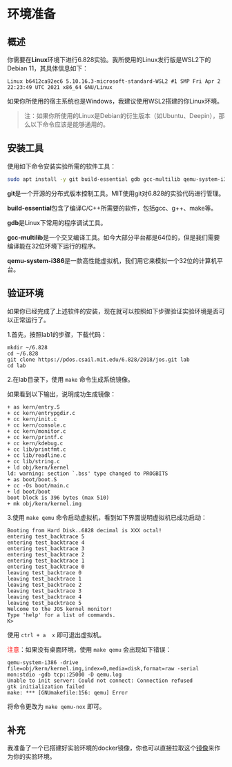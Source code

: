 # 环境准备

## 概述

你需要在**Linux**环境下进行6.828实验。我所使用的Linux发行版是WSL2下的Debian 11，其具体信息如下：
```
Linux b6412ca92ec6 5.10.16.3-microsoft-standard-WSL2 #1 SMP Fri Apr 2 22:23:49 UTC 2021 x86_64 GNU/Linux
```

如果你所使用的宿主系统也是Windows，我建议使用WSL2搭建的你Linux环境。

> 注：如果你所使用的Linux是Debian的衍生版本（如Ubuntu、Deepin），那么以下命令应该是能够通用的。

## 安装工具

使用如下命令安装实验所需的软件工具：

```bash
sudo apt install -y git build-essential gdb gcc-multilib qemu-system-i386
```

**git**是一个开源的分布式版本控制工具。MIT使用git对6.828的实验代码进行管理。

**build-essential**包含了编译C/C++所需要的软件，包括gcc、g++、make等。

**gdb**是Linux下常用的程序调试工具。

**gcc-multilib**是一个交叉编译工具。如今大部分平台都是64位的，但是我们需要编译能在32位环境下运行的程序。

**qemu-system-i386**是一款高性能虚拟机，我们用它来模拟一个32位的计算机平台。

## 验证环境

如果你已经完成了上述软件的安装，现在就可以按照如下步骤验证实验环境是否可以正常运行了。

1.首先，按照lab1的步骤，下载代码：
```
mkdir ~/6.828
cd ~/6.828
git clone https://pdos.csail.mit.edu/6.828/2018/jos.git lab
cd lab
```

2.在lab目录下，使用 `make` 命令生成系统镜像。

如果看到以下输出，说明成功生成镜像：
```
+ as kern/entry.S
+ cc kern/entrypgdir.c
+ cc kern/init.c
+ cc kern/console.c
+ cc kern/monitor.c
+ cc kern/printf.c
+ cc kern/kdebug.c
+ cc lib/printfmt.c
+ cc lib/readline.c
+ cc lib/string.c
+ ld obj/kern/kernel
ld: warning: section `.bss' type changed to PROGBITS
+ as boot/boot.S
+ cc -Os boot/main.c
+ ld boot/boot
boot block is 396 bytes (max 510)
+ mk obj/kern/kernel.img
```

3.使用 `make qemu` 命令启动虚拟机，看到如下界面说明虚拟机已成功启动：
```
Booting from Hard Disk..6828 decimal is XXX octal!
entering test_backtrace 5
entering test_backtrace 4
entering test_backtrace 3
entering test_backtrace 2
entering test_backtrace 1
entering test_backtrace 0
leaving test_backtrace 0
leaving test_backtrace 1
leaving test_backtrace 2
leaving test_backtrace 3
leaving test_backtrace 4
leaving test_backtrace 5
Welcome to the JOS kernel monitor!
Type 'help' for a list of commands.
K> 
```

使用 `ctrl + a  x` 即可退出虚拟机。

<font color="red">注意</font>：如果没有桌面环境，使用 `make qemu` 会出现如下错误：
```
qemu-system-i386 -drive file=obj/kern/kernel.img,index=0,media=disk,format=raw -serial mon:stdio -gdb tcp::25000 -D qemu.log 
Unable to init server: Could not connect: Connection refused
gtk initialization failed
make: *** [GNUmakefile:156: qemu] Error 
```
将命令更改为 `make qemu-nox` 即可。


## 补充

我准备了一个已搭建好实验环境的docker镜像，你也可以直接拉取这个[镜像](https://hub.docker.com/repository/docker/unclelv/6.828)来作为你的实验环境。
